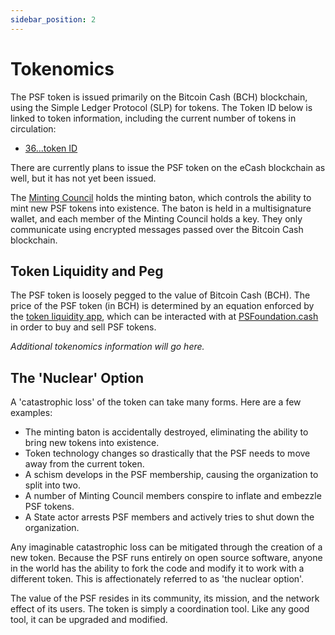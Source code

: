 ```yaml
---
sidebar_position: 2
---
```


# Tokenomics

The PSF token is issued primarily on the Bitcoin Cash (BCH) blockchain, using the Simple Ledger Protocol (SLP) for tokens. The Token ID below is linked to token information, including the current number of tokens in circulation:

- [36...token ID](psfoundation.cash)

There are currently plans to issue the PSF token on the eCash blockchain as well, but it has not yet been issued.

The [Minting Council](https://psfoundation.cash) holds the minting baton, which controls the ability to mint new PSF tokens into existence. The baton is held in a multisignature wallet, and each member of the Minting Council holds a key. They only communicate using encrypted messages passed over the Bitcoin Cash blockchain.

## Token Liquidity and Peg

The PSF token is loosely pegged to the value of Bitcoin Cash (BCH). The price of the PSF token (in BCH) is determined by an equation enforced by the [token liquidity app](https://psfoundation.cash), which can be interacted with at [PSFoundation.cash](https://psfoundation.cash) in order to buy and sell PSF tokens.

*Additional tokenomics information will go here.*

## The 'Nuclear' Option

A 'catastrophic loss' of the token can take many forms. Here are a few examples:
- The minting baton is accidentally destroyed, eliminating the ability to bring new tokens into existence.
- Token technology changes so drastically that the PSF needs to move away from the current token.
- A schism develops in the PSF membership, causing the organization to split into two.
- A number of Minting Council members conspire to inflate and embezzle PSF tokens.
- A State actor arrests PSF members and actively tries to shut down the organization.

Any imaginable catastrophic loss can be mitigated through the creation of a new token. Because the PSF runs entirely on open source software, anyone in the world has the ability to fork the code and modify it to work with a different token. This is affectionately referred to as 'the nuclear option'.   

The value of the PSF resides in its community, its mission, and the network effect of its users. The token is simply a coordination tool. Like any good tool, it can be upgraded and modified.
